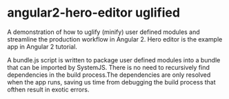 # angular2-hero-editor uglified
A demonstration of how to uglify (minify) user defined modules and streamline the production workflow in Angular 2. Hero editor is the example app in Angular 2 tutorial.

A bundle.js script is written to package user defined modules into a bundle that can be imported by SystemJS. There is no need to recursively find dependencies in the build process.The dependencies are only resolved when the app runs, saving us time from debugging the build process that ofthen result in exotic errors.

